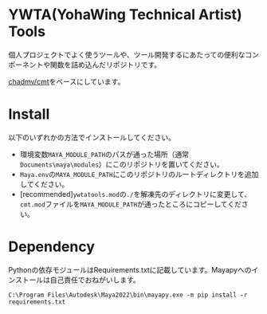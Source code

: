# YWTA(YohaWing Technical Artist) Tools

個人プロジェクトでよく使うツールや、ツール開発するにあたっての便利なコンポーネントや関数を詰め込んだリポジトリです。

[chadmv/cmt](https://github.com/chadmv/cmt)をベースにしています。

# Install

以下のいずれかの方法でインストールしてください。
- 環境変数`MAYA_MODULE_PATH`のパスが通った場所（通常`Documents\maya\modules`）にこのリポジトリを置いてください。
- `Maya.env`の`MAYA_MODULE_PATH`にこのリポジトリのルートディレクトリを追加してください。
- [recommended]`ywtatools.mod`の`./`を解凍先のディレクトリに変更して、`cmt.mod`ファイルを`MAYA_MODULE_PATH`が通ったところにコピーしてください。

# Dependency


Pythonの依存モジュールはRequirements.txtに記載しています。Mayapyへのインストールは自己責任でおねがいします。
```
C:\Program Files\Autodesk\Maya2022\bin\mayapy.exe -m pip install -r requirements.txt
```